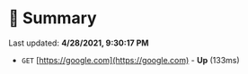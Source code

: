 # 📖 Summary
Last updated: **4/28/2021, 9:30:17 PM**

- `GET` [https://google.com](https://google.com) - **Up** (133ms)
